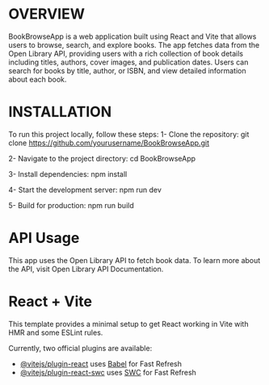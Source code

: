 # OVERVIEW
BookBrowseApp is a web application built using React and Vite that allows users to browse, search, and explore books. The app fetches data from the Open Library API, providing users with a rich collection of book details including titles, authors, cover images, and publication dates. Users can search for books by title, author, or ISBN, and view detailed information about each book.
# INSTALLATION
To run this project locally, follow these steps:
1- Clone the repository:
git clone https://github.com/yourusername/BookBrowseApp.git

2- Navigate to the project directory:
cd BookBrowseApp

3- Install dependencies:
npm install

4- Start the development server:
npm run dev

5- Build for production:
npm run build

# API Usage
This app uses the Open Library API to fetch book data. To learn more about the API, visit Open Library API Documentation.

# React + Vite

This template provides a minimal setup to get React working in Vite with HMR and some ESLint rules.

Currently, two official plugins are available:

- [@vitejs/plugin-react](https://github.com/vitejs/vite-plugin-react/blob/main/packages/plugin-react/README.md) uses [Babel](https://babeljs.io/) for Fast Refresh
- [@vitejs/plugin-react-swc](https://github.com/vitejs/vite-plugin-react-swc) uses [SWC](https://swc.rs/) for Fast Refresh
